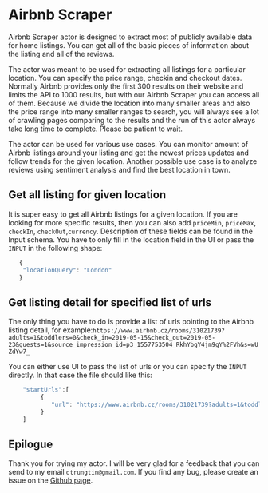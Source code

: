 # Airbnb Scraper

Airbnb Scraper actor is designed to extract most of publicly available data for home listings. 
You can get all of the basic pieces of information about the listing and all of the reviews.

The actor was meant to be used for extracting all listings for a particular location.
You can specify the price range, checkin and checkout dates. 
Normally Airbnb provides only the first 300 results on their website and limits the API to 1000 results, but with our Airbnb Scraper you can access all of them.
Because we divide the location into many smaller areas and also the price range into many smaller ranges to search, you will always see a lot of crawling pages comparing to the results and the run of this actor always take long time to complete. Please be patient to wait.

The actor can be used for various use cases. 
You can monitor amount of Airbnb listings around your listing and get the newest prices updates and follow trends for the given location.
Another possible use case is to analyze reviews using sentiment analysis and find the best location in town.

## Get all listing for given location
It is super easy to get all Airbnb listings for a given location. If you are looking for more specific results, then you can also add `priceMin`, `priceMax`, `checkIn`, `checkOut`,`currency`. Description of these fields can be found in the Input schema.
You have to only fill in the location field in the UI or pass the `INPUT` in the following shape:
``` javascript
   {
    "locationQuery": "London"
   }
```

## Get listing detail for specified list of urls
The only thing you have to do is provide a list of urls pointing to the Airbnb listing detail, for example:`https://www.airbnb.cz/rooms/31021739?adults=1&toddlers=0&check_in=2019-05-15&check_out=2019-05-23&guests=1&source_impression_id=p3_1557753504_RkhYbgY4jm9gY%2FVh&s=wUZdYw7_`

You can either use UI to pass the list of urls or you can specify the `INPUT` directly. In that case the file should like this:
``` javascript
    "startUrls":[
         {
            "url": "https://www.airbnb.cz/rooms/31021739?adults=1&toddlers=0&check_in=2019-05-15&check_out=2019-05-23&guests=1&source_impression_id=p3_1557753504_RkhYbgY4jm9gY%2FVh&s=wUZdYw7_"
         }
    ]
```

## Epilogue
Thank you for trying my actor. I will be very glad for a feedback that you can send to my email `dtrungtin@gmail.com`. If you find any bug, please create an issue on the [Github page](https://github.com/dtrungtin/actor-airbnb-scraper).
